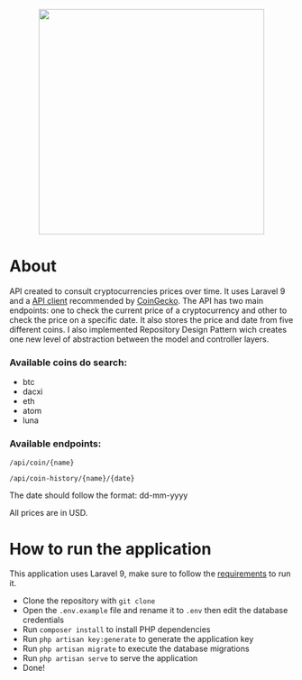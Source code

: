 <p align="center"><a href="https://laravel.com" target="_blank"><img src="https://raw.githubusercontent.com/laravel/art/master/logo-lockup/5%20SVG/2%20CMYK/1%20Full%20Color/laravel-logolockup-cmyk-red.svg" width="400"></a></p>

# About
API created to consult cryptocurrencies prices over time. It uses Laravel 9 and a [API client](https://github.com/codenix-sv/coingecko-api) recommended by [CoinGecko](https://www.coingecko.com/en/api/documentation). The API has two main endpoints: one to check the current price of a cryptocurrency and other to check the price on a specific date. It also stores the price and date from five different coins. I also implemented Repository Design Pattern wich creates one new level of abstraction between the model and controller layers.

### Available coins do search:
- btc
- dacxi
- eth
- atom
- luna

### Available endpoints:

`/api/coin/{name}`

`/api/coin-history/{name}/{date}`

The date should follow the format: dd-mm-yyyy

All prices are in USD.

# How to run the application
This application uses Laravel 9, make sure to follow the [requirements](https://laravel.com/docs/9.x/deployment#server-requirements) to run it.

- Clone the repository with `git clone`
- Open the `.env.example` file and rename it to `.env` then edit the database credentials
- Run `composer install` to install PHP dependencies
- Run `php artisan key:generate` to generate the application key
- Run `php artisan migrate` to execute the database migrations
- Run `php artisan serve` to serve the application
- Done!